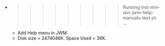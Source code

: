 * >>>>>>>>> Running inst-min-win-jwm-help-manuals-text.sh ...
  * Add Help menu in JWM.
  * Disk size = 2474048K. Space Used = 36K.
